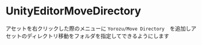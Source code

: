 # UnityEditorMoveDirectory

アセットを右クリックした際のメニューに `Yorozu/Move Directory`　を追加しアセットのディレクトリ移動をフォルダを指定してできるようにします
